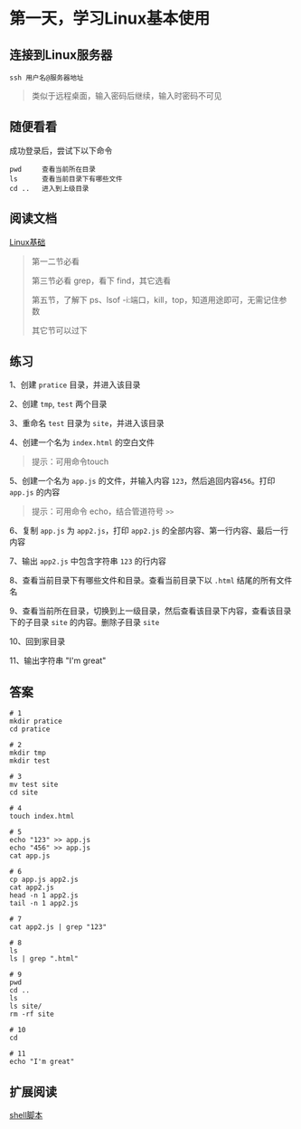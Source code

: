 # 第一天，学习Linux基本使用
## 连接到Linux服务器

    ssh 用户名@服务器地址

>类似于远程桌面，输入密码后继续，输入时密码不可见

## 随便看看
成功登录后，尝试下以下命令

    pwd     查看当前所在目录
    ls      查看当前目录下有哪些文件
    cd ..   进入到上级目录

## 阅读文档
[Linux基础](https://linuxtools-rst.readthedocs.io/zh_CN/latest/base/01_use_man.html)

> 第一二节必看
> 
> 第三节必看 grep，看下 find，其它选看
> 
> 第五节，了解下 ps、lsof -i:端口，kill，top，知道用途即可，无需记住参数
> 
> 其它节可以过下

## 练习
1、创建 `pratice` 目录，并进入该目录

2、创建 `tmp`, `test` 两个目录

3、重命名 `test` 目录为 `site`，并进入该目录

4、创建一个名为 `index.html` 的空白文件
>提示：可用命令touch

5、创建一个名为 `app.js` 的文件，并输入内容 `123`，然后追回内容`456`。打印 `app.js` 的内容
> 提示：可用命令 echo，结合管道符号 `>>`

6、复制 `app.js` 为 `app2.js`，打印 `app2.js` 的全部内容、第一行内容、最后一行内容

7、输出 `app2.js` 中包含字符串 `123` 的行内容

8、查看当前目录下有哪些文件和目录。查看当前目录下以 `.html` 结尾的所有文件名

9、查看当前所在目录，切换到上一级目录，然后查看该目录下内容，查看该目录下的子目录 `site` 的内容。删除子目录 `site`

10、回到家目录

11、输出字符串 "I'm great"

## 答案
```
# 1
mkdir pratice
cd pratice

# 2
mkdir tmp
mkdir test

# 3
mv test site
cd site

# 4
touch index.html

# 5
echo "123" >> app.js
echo "456" >> app.js
cat app.js

# 6
cp app.js app2.js
cat app2.js
head -n 1 app2.js
tail -n 1 app2.js

# 7
cat app2.js | grep "123"

# 8
ls
ls | grep ".html"

# 9
pwd
cd ..
ls
ls site/
rm -rf site

# 10
cd

# 11
echo "I'm great"
```


## 扩展阅读
[shell脚本](https://github.com/qinjx/30min_guides/blob/master/shell.md)
